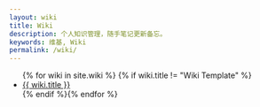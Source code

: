 ```yaml
---
layout: wiki
title: Wiki
description: 个人知识管理，随手笔记更新备忘。
keywords: 维基, Wiki
permalink: /wiki/
---
```

<ul>
{% for wiki in site.wiki %}
{% if wiki.title != "Wiki Template" %}
<li><a href="{{ site.url }}{{ wiki.url }}">{{ wiki.title }}</a></li>{% endif %}{% endfor %}
<!--test-->
</ul>
